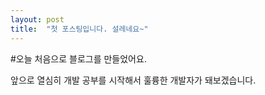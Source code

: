 ```yaml
---
layout: post
title:  "첫 포스팅입니다. 설레네요~"
---
```


#오늘 처음으로 블로그를 만들었어요.

앞으로 열심히 개발 공부를 시작해서 훌륭한 개발자가 돼보겠습니다.
